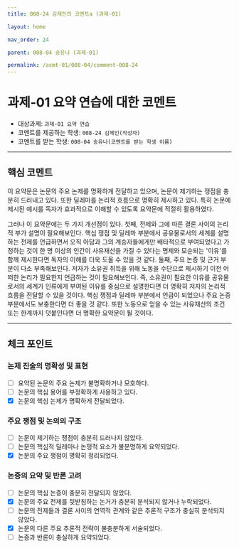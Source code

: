 ```yaml
---
title: 008-24 김제인의 코멘트a (과제-01)

layout: home

nav_order: 24

parent: 008-04 송유나 (과제-01)

permalink: /asmt-01/008-04/comment-008-24
---
```


# 과제-01 요약 연습에 대한 코멘트

- 대상과제: `과제-01 요약 연습`
- 코멘트를 제공하는 학생: `008-24 김제인(작성자)`
- 코멘트를 받는 학생: `008-04 송유나(코멘트를 받는 학생 이름)`

---

## 핵심 코멘트

이 요약문은 논문의 주요 논제를 명확하게 전달하고 있으며, 논문이 제기하는 쟁점을 충분히 드러내고 있다. 또한 딜레마를 논리적 흐름으로 명확히 제시하고 있다. 특히 논문에 제시된 예시를 독자가 효과적으로 이해할 수 있도록 요약문에 적절히 활용하였다.

그러나 이 요약문에는 두 가지 개선점이 있다. 첫째, 전제와 그에 따른 결론 사이의 논리적 부가 설명이 필요해보인다. 핵심 쟁점 및 딜레마 부분에서 공유물로서의 세계를 설명하는 전제를 언급하면서 오직 아담과 그의 계승자들에게만 배타적으로 부여되었다고 가정하는 것이 한 명 이상의 인간이 사유재산을 가질 수 있다는 명제와 모순되는 '이유'를 함께 제시한다면 독자의 이해를 더욱 도울 수 있을 것 같다. 둘째, 주요 논증 및 근거 부분이 다소 부족해보인다. 저자가 소유권 취득을 위해 노동을 수단으로 제시하기 이전 어떠한 논리가 필요한지 언급하는 것이 필요해보인다. 즉, 소유권이 필요한 이유를 공유물로서의 세계가 인류에게 부여된 이유를 중심으로 설명한다면 더 명확히 저자의 논리적 흐름을 전달할 수 있을 것이다. 핵심 쟁점과 딜레마 부분에서 언급이 되었으나 주요 논증 부분에서도 보충한다면 더 좋을 것 같다. 또한 노동으로 얻을 수 있는 사유재산의 조건 또는 한계까지 덧붙인다면 더 명확한 요약문이 될 것이다.

---

## 체크 포인트

### 논제 진술의 명확성 및 표현

- [ ] 요약된 논문의 주요 논제가 불명확하거나 모호하다.
- [ ] 논문의 핵심 용어를 부정확하게 사용하고 있다.
- [x] 논문의 핵심 논제가 명확하게 전달되었다.

### 주요 쟁점 및 논의의 구조

- [ ] 논문이 제기하는 쟁점이 충분히 드러나지 않았다.
- [ ] 논문의 핵심적 딜레마나 논쟁적 요소가 불분명하게 요약되었다.
- [x] 논문의 주요 쟁점이 명확히 정리되었다.

### 논증의 요약 및 반론 고려

- [ ] 논문의 핵심 논증이 충분히 전달되지 않았다.
- [x] 논문의 주요 전제를 뒷받침하는 논거가 충분히 분석되지 않거나 누락되었다.
- [ ] 논문의 전제들과 결론 사이의 연역적 관계와 같은 추론적 구조가 충실히 분석되지 않았다.
- [x] 논문의 다른 주요 추론적 전략이 불충분하게 서술되었다.
- [ ] 논증과 반론이 충실하게 요약되었다.
